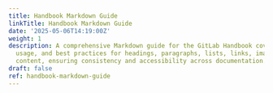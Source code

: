 ```yaml
---
title: Handbook Markdown Guide
linkTitle: Handbook Markdown Guide
date: '2025-05-06T14:19:00Z'
weight: 1
description: A comprehensive Markdown guide for the GitLab Handbook covering syntax,
  usage, and best practices for headings, paragraphs, lists, links, images, and embedding
  content, ensuring consistency and accessibility across documentation.
draft: false
ref: handbook-markdown-guide
---
```


